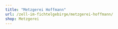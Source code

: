 ```yaml
---
title: "Metzgerei Hoffmann"
url: /zell-im-fichtelgebirge/metzgerei-hoffmann/
shop: Metzgerei
---
```

